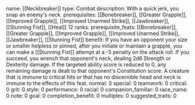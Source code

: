 name: [[Neckbreaker]]
type: Combat
description: With a quick jerk, you snap an enemy's neck.
prerequisites: [[Bonebreaker]], [[Greater Grapple]], [[Improved Grapple]], [[Improved Unarmed Strike]], [[Jawbreaker]], [[Stunning Fist]], [[Heal]] 12 ranks.
prerequisite_feats: [[Bonebreaker]], [[Greater Grapple]], [[Improved Grapple]], [[Improved Unarmed Strike]], [[Jawbreaker]], [[Stunning Fist]]
benefit: If you have an opponent your size or smaller helpless or pinned, after you initiate or maintain a grapple, you can make a [[Stunning Fist]] attempt at a -5 penalty on the attack roll. If you succeed, you wrench that opponent's neck, dealing 2d6 Strength or Dexterity damage. If the targeted ability score is reduced to 0, any remaining damage is dealt to that opponent's Constitution score. A creature that is immune to critical hits or that has no discernible head and neck is immune to the effects of this feat.
normal: 0
special: 0
teamwork: 0
critical: 0
grit: 0
style: 0
performance: 0
racial: 0
companion_familiar: 0
race_name: 0
note: 0
goal: 0
completion_benefit: 0
multiples: 0
suggested_traits: 0
